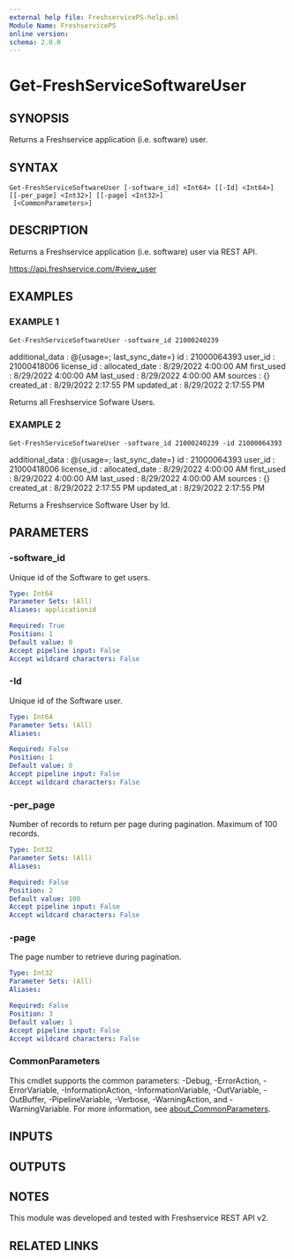```yaml
---
external help file: FreshservicePS-help.xml
Module Name: FreshservicePS
online version:
schema: 2.0.0
---
```


# Get-FreshServiceSoftwareUser

## SYNOPSIS
Returns a Freshservice application (i.e.
software) user.

## SYNTAX

```
Get-FreshServiceSoftwareUser [-software_id] <Int64> [[-Id] <Int64>] [[-per_page] <Int32>] [[-page] <Int32>]
 [<CommonParameters>]
```

## DESCRIPTION
Returns a Freshservice application (i.e.
software) user via REST API.

https://api.freshservice.com/#view_user

## EXAMPLES

### EXAMPLE 1
```
Get-FreshServiceSoftwareUser -software_id 21000240239
```

additional_data : @{usage=; last_sync_date=}
id              : 21000064393
user_id         : 21000418006
license_id      :
allocated_date  : 8/29/2022 4:00:00 AM
first_used      : 8/29/2022 4:00:00 AM
last_used       : 8/29/2022 4:00:00 AM
sources         : {}
created_at      : 8/29/2022 2:17:55 PM
updated_at      : 8/29/2022 2:17:55 PM

Returns all Freshservice Sofware Users.

### EXAMPLE 2
```
Get-FreshServiceSoftwareUser -software_id 21000240239 -id 21000064393
```

additional_data : @{usage=; last_sync_date=}
id              : 21000064393
user_id         : 21000418006
license_id      :
allocated_date  : 8/29/2022 4:00:00 AM
first_used      : 8/29/2022 4:00:00 AM
last_used       : 8/29/2022 4:00:00 AM
sources         : {}
created_at      : 8/29/2022 2:17:55 PM
updated_at      : 8/29/2022 2:17:55 PM

Returns a Freshservice Software User by Id.

## PARAMETERS

### -software_id
Unique id of the Software to get users.

```yaml
Type: Int64
Parameter Sets: (All)
Aliases: applicationid

Required: True
Position: 1
Default value: 0
Accept pipeline input: False
Accept wildcard characters: False
```

### -Id
Unique id of the Software user.

```yaml
Type: Int64
Parameter Sets: (All)
Aliases:

Required: False
Position: 1
Default value: 0
Accept pipeline input: False
Accept wildcard characters: False
```

### -per_page
Number of records to return per page during pagination. 
Maximum of 100 records.

```yaml
Type: Int32
Parameter Sets: (All)
Aliases:

Required: False
Position: 2
Default value: 100
Accept pipeline input: False
Accept wildcard characters: False
```

### -page
The page number to retrieve during pagination.

```yaml
Type: Int32
Parameter Sets: (All)
Aliases:

Required: False
Position: 3
Default value: 1
Accept pipeline input: False
Accept wildcard characters: False
```

### CommonParameters
This cmdlet supports the common parameters: -Debug, -ErrorAction, -ErrorVariable, -InformationAction, -InformationVariable, -OutVariable, -OutBuffer, -PipelineVariable, -Verbose, -WarningAction, and -WarningVariable. For more information, see [about_CommonParameters](http://go.microsoft.com/fwlink/?LinkID=113216).

## INPUTS

## OUTPUTS

## NOTES
This module was developed and tested with Freshservice REST API v2.

## RELATED LINKS
